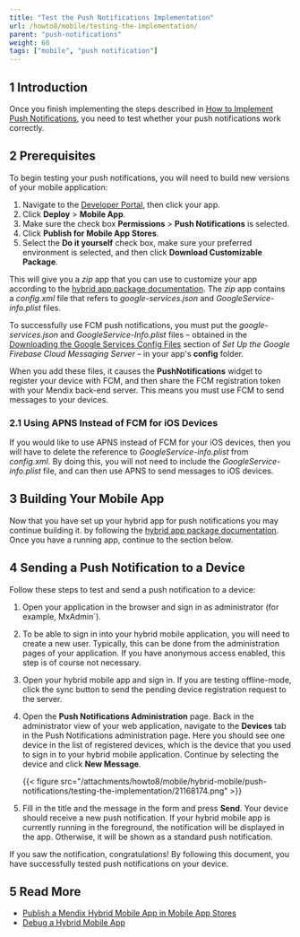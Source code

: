 ```yaml
---
title: "Test the Push Notifications Implementation"
url: /howto8/mobile/testing-the-implementation/
parent: "push-notifications"
weight: 60
tags: ["mobile", "push notification"]
---
```


## 1 Introduction

Once you finish implementing the steps described in [How to Implement Push Notifications](/howto8/mobile/implementation-guide/), you need to test whether your push notifications work correctly. 

## 2 Prerequisites

To begin testing your push notifications, you will need to build new versions of your mobile application:

1. Navigate to the [Developer Portal](https://sprintr.home.mendix.com/index.html), then click your app.
2. Click **Deploy** > **Mobile App**.
3. Make sure the check box **Permissions** > **Push Notifications** is selected.
4. Click **Publish for Mobile App Stores**.
5. Select the **Do it yourself** check box, make sure your preferred environment is selected, and then click **Download Customizable Package**. 

This will give you a *zip* app that you can use to customize your app according to the [hybrid app package documentation](https://github.com/mendix/hybrid-app-template/). The *zip* app contains a *config.xml* file that refers to *google-services.json* and *GoogleService-info.plist* files. 

To successfully use FCM push notifications, you must put the *google-services.json* and *GoogleService-Info.plist* files – obtained in the [Downloading the Google Services Config Files](/howto8/mobile/setting-up-google-firebase-cloud-messaging-server/#downloading-the-google-services-config-files) section of *Set Up the Google Firebase Cloud Messaging Server* – in your app's **config** folder.

When you add these files, it causes the **PushNotifications** widget to register your device with FCM, and then share the FCM registration token with your Mendix back-end server. This means you must use FCM to send messages to your devices. 

### 2.1 Using APNS Instead of FCM for iOS Devices

If you would like to use APNS instead of FCM for your iOS devices, then you will have to delete the reference to *GoogleService-info.plist* from *config.xml*. By doing this, you will not need to include the *GoogleService-info.plist* file, and can then use APNS to send messages to iOS devices.

## 3 Building Your Mobile App

Now that you have set up your hybrid app for push notifications you may continue building it. by following the [hybrid app package documentation](https://github.com/mendix/hybrid-app-template/). Once you have a running app, continue to the section below. 

## 4 Sending a Push Notification to a Device

Follow these steps to test and send a push notification to a device:

1. Open your application in the browser and sign in as administrator (for example, MxAdmin`).
2. To be able to sign in into your hybrid mobile application, you will need to create a new user. Typically, this can be done from the administration pages of your application. If you have anonymous access enabled, this step is of course not necessary.
3. Open your hybrid mobile app and sign in. If you are testing offline-mode, click the sync button to send the pending device registration request to the server.
4.  Open the **Push Notifications Administration** page. Back in the administrator view of your web application, navigate to the **Devices** tab in the Push Notifications administration page. Here you should see one device in the list of registered devices, which is the device that you used to sign in to your hybrid mobile application. Continue by selecting the device and click **New Message**.

	{{< figure src="/attachments/howto8/mobile/hybrid-mobile/push-notifications/testing-the-implementation/21168174.png" >}}

5. Fill in the title and the message in the form and press **Send**. Your device should receive a new push notification. If your hybrid mobile app is currently running in the foreground, the notification will be displayed in the app. Otherwise, it will be shown as a standard push notification.

If you saw the notification, congratulations! By following this document, you have successfully tested push notifications on your device.

## 5 Read More

* [Publish a Mendix Hybrid Mobile App in Mobile App Stores](/howto8/mobile/publishing-a-mendix-hybrid-mobile-app-in-mobile-app-stores/)
* [Debug a Hybrid Mobile App](/howto8/mobile/debug-a-mobile-app/)
